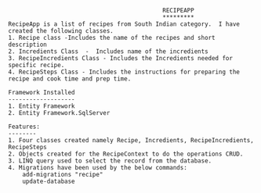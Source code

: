 ﻿												RECIPEAPP
											    *********
	RecipeApp is a list of recipes from South Indian category.  I have created the following classes.
	1. Recipe class -Includes the name of the recipes and short description
	2. Incredients Class  -  Includes name of the incredients
	3. RecipeIncredients Class - Includes the Incredients needed for specific recipe.
	4. RecipeSteps Class - Includes the instructions for preparing the recipe and cook time and prep time.

	Framework Installed
	-------------------
	1. Entity Framework
	2. Entity Framework.SqlServer

	Features:
	--------
	1. Four classes created namely Recipe, Incredients, RecipeIncredients, RecipeSteps
	2. Objects created for the RecipeContext to do the operations CRUD.
	3. LINQ query used to select the record from the database.
	4. Migrations have been used by the below commands:
		add-migrations "recipe"
		update-database
	
